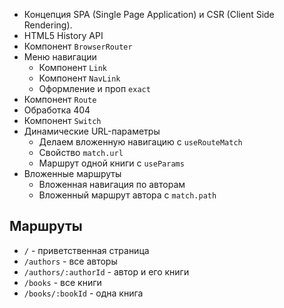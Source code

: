 
- Концепция SPA (Single Page Application) и CSR (Client Side Rendering).
- HTML5 History API
- Компонент `BrowserRouter`
- Меню навигации
  - Компонент `Link`
  - Компонент `NavLink`
  - Оформление и проп `exact`
- Компонент `Route`
- Обработка 404
- Компонент `Switch`
- Динамические URL-параметры
  - Делаем вложенную навигацию c `useRouteMatch`
  - Свойство `match.url`
  - Маршрут одной книги с `useParams`
- Вложенные маршруты
  - Вложенная навигация по авторам
  - Вложенный маршрут автора с `match.path`

## Маршруты

- `/` - приветственная страница
- `/authors` - все авторы
- `/authors/:authorId` - автор и его книги
- `/books` - все книги
- `/books/:bookId` - одна книга
